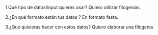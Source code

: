 1.Qué tipo de datos/input quieres usar?
 Quiero utilizar filogenias.

2.¿En qué formato están tus datos ?
En formato fasta.

3.¿Qué quisieras hacer con estos datos?
Quiero elaborar una filogenia
